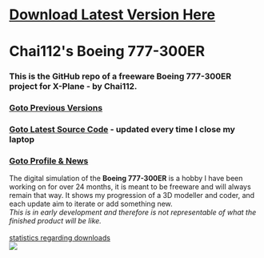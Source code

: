 # [Download Latest Version Here](https://chai112.github.io/Chai112-s-Boeing-777-300ER/)
# Chai112's Boeing 777-300ER

### This is the GitHub repo of a freeware Boeing 777-300ER project for X-Plane - by Chai112.

### [Goto Previous Versions](https://github.com/Chai112/Chai112-s-Boeing-777-300ER/releases)
### [Goto Latest Source Code](https://github.com/Chai112/Chai112-s-Boeing-777-300ER/tree/master/src) - updated every time I close my laptop
### [Goto Profile & News](https://forums.x-plane.org/index.php?/profile/520176-chai112/)
The digital simulation of the <b>Boeing 777-300ER</b> is a hobby I have been working on for over 24 months, it is meant to be freeware and will always remain that way. It shows my progression of a 3D modeller and coder, and each update aim to iterate or add something new.\
<i>This is in early development and therefore is not representable of what the finished product will be like.</i>\
\
[statistics regarding downloads](https://www.somsubhra.com/github-release-stats/?username=Chai112&repository=Chai112-s-Boeing-777-300ER)\
![](https://github.com/Chai112/Chai112-s-Boeing-777-300ER/blob/master/screenshots/Screenshot%20(901).png)
